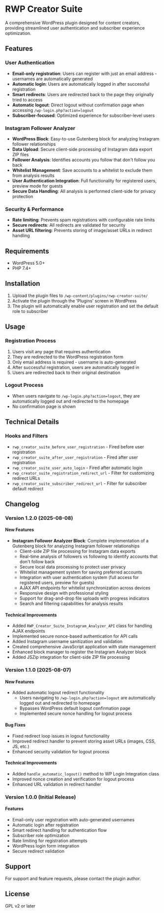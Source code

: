 # RWP Creator Suite

A comprehensive WordPress plugin designed for content creators, providing streamlined user authentication and subscriber experience optimization.

## Features

### User Authentication
- **Email-only registration**: Users can register with just an email address - usernames are automatically generated
- **Automatic login**: Users are automatically logged in after successful registration
- **Smart redirects**: Users are redirected back to the page they originally tried to access
- **Automatic logout**: Direct logout without confirmation page when accessing `/wp-login.php?action=logout`
- **Subscriber-focused**: Optimized experience for subscriber-level users

### Instagram Follower Analyzer
- **WordPress Block**: Easy-to-use Gutenberg block for analyzing Instagram follower relationships
- **Data Upload**: Secure client-side processing of Instagram data export ZIP files
- **Follower Analysis**: Identifies accounts you follow that don't follow you back
- **Whitelist Management**: Save accounts to a whitelist to exclude them from analysis results
- **User Authentication Integration**: Full functionality for registered users, preview mode for guests
- **Secure Data Handling**: All analysis is performed client-side for privacy protection

### Security & Performance
- **Rate limiting**: Prevents spam registrations with configurable rate limits
- **Secure redirects**: All redirects are validated for security
- **Asset URL filtering**: Prevents storing of image/asset URLs in redirect handling

## Requirements

- WordPress 5.0+
- PHP 7.4+

## Installation

1. Upload the plugin files to `/wp-content/plugins/rwp-creator-suite/`
2. Activate the plugin through the 'Plugins' screen in WordPress
3. The plugin will automatically enable user registration and set the default role to subscriber

## Usage

### Registration Process
1. Users visit any page that requires authentication
2. They are redirected to the WordPress registration form
3. Only email address is required - username is auto-generated
4. After successful registration, users are automatically logged in
5. Users are redirected back to their original destination

### Logout Process
- When users navigate to `/wp-login.php?action=logout`, they are automatically logged out and redirected to the homepage
- No confirmation page is shown

## Technical Details

### Hooks and Filters
- `rwp_creator_suite_before_user_registration` - Fired before user registration
- `rwp_creator_suite_after_user_registration` - Fired after user registration
- `rwp_creator_suite_user_auto_login` - Fired after automatic login
- `rwp_creator_suite_registration_redirect_url` - Filter for customizing redirect URLs
- `rwp_creator_suite_subscriber_redirect_url` - Filter for subscriber default redirect

## Changelog

### Version 1.2.0 (2025-08-08)
#### New Features
- **Instagram Follower Analyzer Block**: Complete implementation of a Gutenberg block for analyzing Instagram follower relationships
  - Client-side ZIP file processing for Instagram data exports
  - Real-time analysis of followers vs following to identify accounts that don't follow back
  - Secure local data processing to protect user privacy
  - Whitelist management system for saving preferred accounts
  - Integration with user authentication system (full access for registered users, preview for guests)
  - AJAX API endpoints for whitelist synchronization across devices
  - Responsive design with professional styling
  - Support for drag-and-drop file uploads with progress indicators
  - Search and filtering capabilities for analysis results

#### Technical Improvements  
- Added `RWP_Creator_Suite_Instagram_Analyzer_API` class for handling AJAX endpoints
- Implemented secure nonce-based authentication for API calls
- Added Instagram username sanitization and validation
- Created comprehensive JavaScript application with state management
- Enhanced block manager to register the Instagram Analyzer block
- Added JSZip integration for client-side ZIP file processing

### Version 1.1.0 (2025-08-07)
#### New Features
- Added automatic logout redirect functionality
  - Users navigating to `/wp-login.php?action=logout` are automatically logged out and redirected to homepage
  - Bypasses WordPress default logout confirmation page
  - Implemented secure nonce handling for logout process

#### Bug Fixes
- Fixed redirect loop issues in logout functionality
- Improved redirect handler to prevent storing asset URLs (images, CSS, JS, etc.)
- Enhanced security validation for logout process

#### Technical Improvements
- Added `handle_automatic_logout()` method to WP Login Integration class
- Improved nonce creation and verification for logout process
- Enhanced URL validation in redirect handler

### Version 1.0.0 (Initial Release)
#### Features
- Email-only user registration with auto-generated usernames
- Automatic login after registration
- Smart redirect handling for authentication flow
- Subscriber role optimization
- Rate limiting for registration attempts
- WordPress login form integration
- Secure redirect validation

## Support

For support and feature requests, please contact the plugin author.

## License

GPL v2 or later
